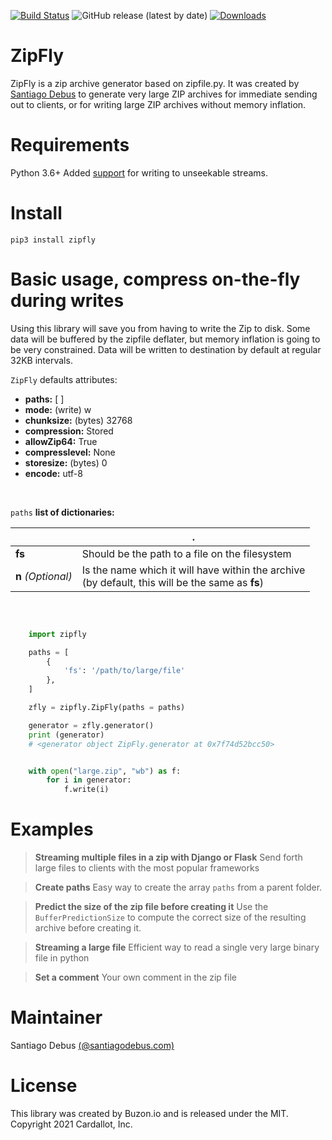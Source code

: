 [![Build Status](https://img.shields.io/circleci/build/github/sandes/zipfly/master)](https://app.circleci.com/pipelines/github/sandes/zipfly)
![GitHub release (latest by date)](https://img.shields.io/github/v/release/buzonio/zipfly)
[![Downloads](https://pepy.tech/badge/zipfly)](https://pepy.tech/project/zipfly)

# ZipFly

ZipFly is a zip archive generator based on zipfile.py.
It was created by <a href="https://santiagodebus.com" target="blank">Santiago Debus</a> to generate very large ZIP archives for immediate sending out to clients, or for writing large ZIP archives without memory inflation.

# Requirements
Python 3.6+ Added <a href="https://docs.python.org/3/library/zipfile.html#zipfile-objects" target="blank">support</a> for writing to unseekable streams.

# Install
    pip3 install zipfly

# Basic usage, compress on-the-fly during writes
Using this library will save you from having to write the Zip to disk. Some data will be buffered by the zipfile deflater, but memory inflation is going to be very constrained. Data will be written to destination by default at regular 32KB intervals.


`ZipFly` defaults attributes:<br>    
- <b>paths:</b> [ ] <br/>
- <b>mode:</b> (write) w <br/>
- <b>chunksize:</b> (bytes) 32768 <br/>
- <b>compression:</b> Stored <br/>
- <b>allowZip64:</b> True <br/>
- <b>compresslevel:</b> None <br/>
- <b>storesize:</b> (bytes) 0 <br/>
- <b>encode:</b> utf-8 <br/>

<br/>



`paths` <b>list of dictionaries:</b>

|                   |.                          
|----------------   |-------------------------------      
|**fs**             |Should be the path to a file on the filesystem            
|**n** *(Optional)* |Is the name which it will have within the archive <br> (by default, this will be the same as **fs**)

<br>

```python

    import zipfly

    paths = [
        {
            'fs': '/path/to/large/file'
        },
    ]

    zfly = zipfly.ZipFly(paths = paths)

    generator = zfly.generator()
    print (generator)
    # <generator object ZipFly.generator at 0x7f74d52bcc50>


    with open("large.zip", "wb") as f:
        for i in generator:
            f.write(i)

```


# Examples

> <b>Streaming multiple files in a zip with Django or Flask</b>
Send forth large files to clients with the most popular frameworks

> <b>Create paths</b>
Easy way to create the array `paths` from a parent folder.

> <b>Predict the size of the zip file before creating it</b>
Use the `BufferPredictionSize` to compute the correct size of the resulting archive before creating it.

> <b>Streaming a large file</b>
Efficient way to read a single very large binary file in python

> <b>Set a comment</b>
Your own comment in the zip file


# Maintainer
Santiago Debus <a href="http://santiagodebus.com/" target="_blank">(@santiagodebus.com)</a><br>


# License
This library was created by Buzon.io and is released under the MIT. Copyright 2021 Cardallot, Inc.
